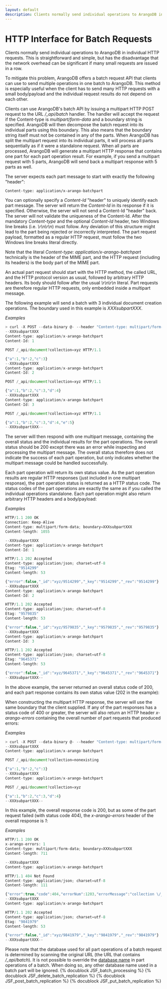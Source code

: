 ```yaml
---
layout: default
description: Clients normally send individual operations to ArangoDB in individualHTTP requests
---
```

HTTP Interface for Batch Requests
=================================

Clients normally send individual operations to ArangoDB in individual
HTTP requests. This is straightforward and simple, but has the
disadvantage that the network overhead can be significant if many
small requests are issued in a row.

To mitigate this problem, ArangoDB offers a batch request API that
clients can use to send multiple operations in one batch to
ArangoDB. This method is especially useful when the client has to send
many HTTP requests with a small body/payload and the individual
request results do not depend on each other.

Clients can use ArangoDB's batch API by issuing a multipart HTTP POST
request to the URL */_api/batch* handler. The handler will accept the
request if the Content-type is *multipart/form-data* and a boundary
string is specified. ArangoDB will then decompose the batch request
into its individual parts using this boundary. This also means that
the boundary string itself must not be contained in any of the parts.
When ArangoDB has split the multipart request into its individual
parts, it will process all parts sequentially as if it were a
standalone request.  When all parts are processed, ArangoDB will
generate a multipart HTTP response that contains one part for each
part operation result.  For example, if you send a multipart request
with 5 parts, ArangoDB will send back a multipart response with 5
parts as well.

The server expects each part message to start with exactly the
following "header": 

    Content-type: application/x-arango-batchpart

You can optionally specify a *Content-Id* "header" to uniquely
identify each part message. The server will return the *Content-Id* in
its response if it is specified. Otherwise, the server will not send a
Content-Id "header" back. The server will not validate the uniqueness
of the Content-Id.  After the mandatory *Content-type* and the
optional *Content-Id* header, two Windows line breaks
(i.e. *\r\n\r\n*) must follow.  Any deviation of this structure
might lead to the part being rejected or incorrectly interpreted. The
part request payload, formatted as a regular HTTP request, must follow
the two Windows line breaks literal directly.

Note that the literal *Content-type: application/x-arango-batchpart*
technically is the header of the MIME part, and the HTTP request
(including its headers) is the body part of the MIME part.

An actual part request should start with the HTTP method, the called
URL, and the HTTP protocol version as usual, followed by arbitrary
HTTP headers. Its body should follow after the usual *\r\n\r\n*
literal. Part requests are therefore regular HTTP requests, only
embedded inside a multipart message.

The following example will send a batch with 3 individual document
creation operations. The boundary used in this example is
*XXXsubpartXXX*.

*Examples*

```js
> curl -X POST --data-binary @- --header "Content-type: multipart/form-data; boundary=XXXsubpartXXX" http://localhost:8529/_api/batch
--XXXsubpartXXX
Content-type: application/x-arango-batchpart
Content-Id: 1

POST /_api/document?collection=xyz HTTP/1.1

{"a":1,"b":2,"c":3}
--XXXsubpartXXX
Content-type: application/x-arango-batchpart
Content-Id: 2

POST /_api/document?collection=xyz HTTP/1.1

{"a":1,"b":2,"c":3,"d":4}
--XXXsubpartXXX
Content-type: application/x-arango-batchpart
Content-Id: 3

POST /_api/document?collection=xyz HTTP/1.1

{"a":1,"b":2,"c":3,"d":4,"e":5}
--XXXsubpartXXX--
```

The server will then respond with one multipart message, containing
the overall status and the individual results for the part
operations. The overall status should be 200 except there was an error
while inspecting and processing the multipart message. The overall
status therefore does not indicate the success of each part operation,
but only indicates whether the multipart message could be handled
successfully.

Each part operation will return its own status value. As the part
operation results are regular HTTP responses (just included in one
multipart response), the part operation status is returned as a HTTP
status code. The status codes of the part operations are exactly the
same as if you called the individual operations standalone. Each part
operation might also return arbitrary HTTP headers and a body/payload:

*Examples*

```js
HTTP/1.1 200 OK
Connection: Keep-Alive
Content-type: multipart/form-data; boundary=XXXsubpartXXX
Content-length: 1055

--XXXsubpartXXX
Content-type: application/x-arango-batchpart
Content-Id: 1

HTTP/1.1 202 Accepted
Content-type: application/json; charset=utf-8
Etag: "9514299"
Content-length: 53

{"error":false,"_id":"xyz/9514299","_key":"9514299","_rev":"9514299"}
--XXXsubpartXXX
Content-type: application/x-arango-batchpart
Content-Id: 2

HTTP/1.1 202 Accepted
Content-type: application/json; charset=utf-8
Etag: "9579835"
Content-length: 53

{"error":false,"_id":"xyz/9579835","_key":"9579835","_rev":"9579835"}
--XXXsubpartXXX
Content-type: application/x-arango-batchpart
Content-Id: 3

HTTP/1.1 202 Accepted
Content-type: application/json; charset=utf-8
Etag: "9645371"
Content-length: 53

{"error":false,"_id":"xyz/9645371","_key":"9645371","_rev":"9645371"}
--XXXsubpartXXX--
```

In the above example, the server returned an overall status code of
200, and each part response contains its own status value (202 in the
example):

When constructing the multipart HTTP response, the server will use the
same boundary that the client supplied. If any of the part responses
has a status code of 400 or greater, the server will also return an
HTTP header *x-arango-errors* containing the overall number of part
requests that produced errors:

*Examples*

```js
> curl -X POST --data-binary @- --header "Content-type: multipart/form-data; boundary=XXXsubpartXXX" http://localhost:8529/_api/batch
--XXXsubpartXXX
Content-type: application/x-arango-batchpart

POST /_api/document?collection=nonexisting

{"a":1,"b":2,"c":3}
--XXXsubpartXXX
Content-type: application/x-arango-batchpart

POST /_api/document?collection=xyz

{"a":1,"b":2,"c":3,"d":4}
--XXXsubpartXXX--
```

In this example, the overall response code is 200, but as some of the
part request failed (with status code 404), the *x-arango-errors*
header of the overall response is *1*:

*Examples*

```js
HTTP/1.1 200 OK
x-arango-errors: 1
Content-type: multipart/form-data; boundary=XXXsubpartXXX
Content-length: 711

--XXXsubpartXXX
Content-type: application/x-arango-batchpart

HTTP/1.1 404 Not Found
Content-type: application/json; charset=utf-8
Content-length: 111

{"error":true,"code":404,"errorNum":1203,"errorMessage":"collection \/_api\/collection\/nonexisting not found"}
--XXXsubpartXXX
Content-type: application/x-arango-batchpart

HTTP/1.1 202 Accepted
Content-type: application/json; charset=utf-8
Etag: "9841979"
Content-length: 53

{"error":false,"_id":"xyz/9841979","_key":"9841979","_rev":"9841979"}
--XXXsubpartXXX--
```

Please note that the database used for all part operations of a batch
request is determined by scanning the original URL (the URL that contains
*/_api/batch*). It is not possible to override the
[database name](../manual/appendix-glossary.html#database-name) in
part operations of a batch. When doing so, any other database name used 
in a batch part will be ignored.
{% docublock JSF_batch_processing %}
{% docublock JSF_delete_batch_replication %}
{% docublock JSF_post_batch_replication %}
{% docublock JSF_put_batch_replication %}
